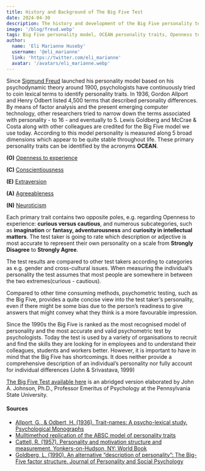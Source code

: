 ```yaml
---
title: History and Background of The Big Five Test
date: 2024-04-30
description: The history and development of the Big Five personality test, tracing its origins from early 20th-century psychological theories to its current form, and highlights its use in various fields despite some limitations in comprehensively describing individual personalities.
image: '/blog/freud.webp'
tags: Big Five personality model, OCEAN personality traits, Openness to experience, Conscientiousness in personality, Extraversion traits, Agreeableness factor, Neuroticism assessment, Personality testing, Psychometric assessments, History of personality theories, Gordon Allport, Henry Odbert, Lewis Goldberg, McCrae and Costa, Personality trait stability, Personality dimensions, Factor analysis in psychology, Cross-cultural personality assessment, Personality recruitment tool, Limitations of Big Five model, Personality research advancements
author:
  name: 'Eli Marianne Huseby'
  username: '@eli_marianne'
  link: 'https://twitter.com/eli_marianne'
  avatar: '/avatars/eli_marianne.webp'
---
```


Since [Sigmund Freud](/articles/sigmund_freud) launched his personality model based on his psychodynamic theory around 1900, psychologists have continuously tried to coin lexical terms to identify personality traits. In 1936, Gordon Allport and Henry Odbert listed 4,500 terms that described personality differences. By means of factor analysis and the present emerging computer technology, other researchers tried to narrow down the terms associated with personality - to 16 - and eventually to 5. Lewis Goldberg and McCrae & Costa along with other colleagues are credited for the Big Five model we use today. According to this model personality is measured along 5 broad dimensions which appear to be quite stable throughout life. These primary personality traits can be identified by the acronyms **OCEAN**.

**(O)** [Openness to experience](/articles/openness_to_experience)

**(C)** [Conscientiousness](/articles/conscientiousness)

**(E)** [Extraversion](/articles/extraversion)

**(A)** [Agreeableness](/articles/agreeableness)

**(N)** [Neuroticism](/articles/neuroticism)

Each primary trait contains two opposite poles, e.g. regarding Openness to experience: **curious versus cautious**, and numerous subcategories, such as **imagination** or **fantasy, adventurousness** and **curiosity in intellectual matters**. The test taker is going to rate which description or adjective is most accurate to represent their own personality on a scale from **Strongly Disagree** to **Strongly Agree**.

The test results are compared to other test takers according to categories as e.g. gender and cross-cultural issues. When measuring the individual’s personality the test assumes that most people are somewhere in between the two extremes(curious - cautious).

Compared to other time consuming methods, psychometric testing, such as the Big Five, provides a quite concise view into the test taker’s personality, even if there might be some bias due to the person’s readiness to give answers that might convey what they think is a more favourable impression.

Since the 1990s the Big Five is ranked as the most recognised model of personality and the most accurate and valid psychometric test by psychologists. Today the test is used by a variety of organisations to recruit and find the skills they are looking for in employees and to understand their colleagues, students and workers better.
However, it is important to have in mind that the Big Five has shortcomings. It does neither provide a comprehensive description of an individual’s personality nor fully account for individual differences (John & Srivastava, 1999)

[The Big Five Test available here](https://bigfive-test.com) is an abridged version elaborated by John A. Johnson, Ph.D., Professor Emeritus of Psychology at the Pennsylvania State University.

#### **Sources**

- [Allport, G., & Odbert, H. (1936). Trait-names: A psycho-lexical study. Psychological Monographs](https://www.sciencedirect.com/science/article/abs/pii/S0092656616300496)
- [Mulltimethod replication of the ABSC model of personality traits](https://bpb-us-e1.wpmucdn.com/sites.psu.edu/dist/1/163537/files/2023/07/PPIE1994.pdf)
- [Cattell, R. (1957). Personality and motivation structure and measurement. Yonkers-on-Hudson, NY: World Book](https://books.google.no/books/about/Personality_and_Motivation_Structure_and.html?id=zNl-AAAAMAAJ&redir_esc=y)
- [Goldberg, L. (1990). An alternative “description of personality”: The Big-Five factor structure. Journal of Personality and Social Psychology](https://psycnet.apa.org/record/1991-09869-001)
